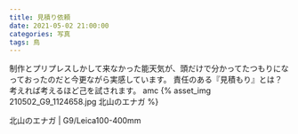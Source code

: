 ```yaml
---
title: 見積り依頼
date: 2021-05-02 21:00:00
categories: 写真
tags: 鳥
---
```


制作とプリプレスしかして来なかった能天気が、頭だけで分かってたつもりになっておったのだと今更ながら実感しています。
責任のある『見積もり』とは？　考えれば考えるほど己を試されます。
amc
{% asset_img 210502_G9_1124658.jpg 北山のエナガ %}

北山のエナガ | G9/Leica100-400mm